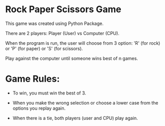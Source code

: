 # Rock Paper Scissors Game

This game was created using Python Package.

There are 2 players: Player (User) vs Computer (CPU).

When the program is run, the user will choose from 3 option: 'R' (for rock) or 'P' (for paper) or 'S' (for scissors).

Play against the computer until someone wins best of n games.

# Game Rules:

* To win, you must win the best of 3.

* When you make the wrong selection or choose a lower case from the options you replay again.

* When there is a tie, both players (user and CPU) play again.
